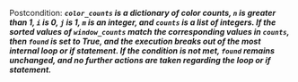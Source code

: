 Postcondition: ***`color_counts` is a dictionary of color counts, `n` is greater than 1, `i` is 0, `j` is 1, `m` is an integer, and `counts` is a list of integers. If the sorted values of `window_counts` match the corresponding values in `counts`, then `found` is set to True, and the execution breaks out of the most internal loop or if statement. If the condition is not met, `found` remains unchanged, and no further actions are taken regarding the loop or if statement.***